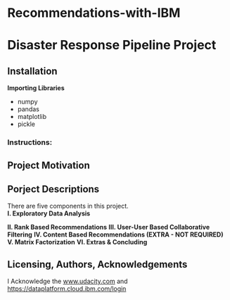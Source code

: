 # Recommendations-with-IBM


# Disaster Response Pipeline Project
## Installation
**Importing Libraries**</br>
* numpy
* pandas
* matplotlib
* pickle

### Instructions:


## Project Motivation

## Porject Descriptions 
There are five components in this project. </br>
**I. Exploratory Data Analysis**

**II. Rank Based Recommendations**
**III. User-User Based Collaborative Filtering**
**IV. Content Based Recommendations (EXTRA - NOT REQUIRED)**
**V. Matrix Factorization**
**VI. Extras & Concluding**

## Licensing, Authors, Acknowledgements
I Acknowledge the www.udacity.com and https://dataplatform.cloud.ibm.com/login

